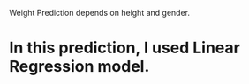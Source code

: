  Weight Prediction depends on height and gender.
# In this prediction, I used Linear Regression model.  
